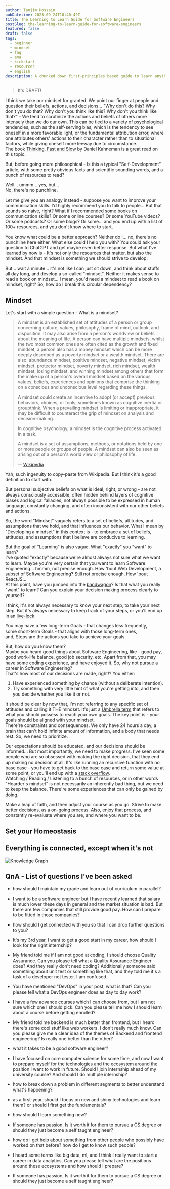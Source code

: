 ```yaml
---
author: Tanjim Hossain
pubDatetime: 2023-09-24T10:40:49Z
title: The Learning to Learn Guide for Software Engineers
postSlug: the-learning-to-learn-guide-for-software-engineers
featured: false
draft: false
tags:
  - beginner
  - mindset
  - faq
  - ama
  - kickstart
  - resources
  - english
description: A chunked down first-principles based guide to learn anything in general, and software engineering in particular.
---
```


> It's DRAFT!

I think we take our mindset for granted. We point our finger at people and question their beliefs, actions, and decisions... "Why don't do this? Why don't you do that? Why don't you think like this? Why don't you think like that?" - We tend to scrutinize the actions and beliefs of others more intensely than we do our own. This can be tied to a variety of psychological tendencies, such as the self-serving bias, which is the tendency to see oneself in a more favorable light, or the fundamental attribution error, where one attributes others' actions to their character rather than to situational factors, while giving oneself more leeway due to circumstance.  
The book [Thinking, Fast and Slow](https://www.goodreads.com/book/show/11468377-thinking-fast-and-slow) by Daniel Kahneman is a great read on this topic.

But, before going more philosophical - Is this a typical "Self-Development" article, with some pretty obvious facts and scientific sounding words, and a bunch of resources to read?

Well... ummm... yes, but...  
No, there's no punchline.

Let me give you an analogy instead - suppose you want to improve your communication skills. I'd highly recommend you to talk to people... But that sounds so naive, right? What if I recommended some books on communication skills? Or some online courses? Or some YouTube videos? Or some podcasts? Or some blogs? Or some... and you end up with a list of 100+ resources, and you don't know where to start.

You know what could be a better approach? Neither do I... no, there's no punchline here either. What else could I help you with? You could ask your question to ChatGPT and get maybe even better response. But what I've learned by now is - It's not only the resources that matter, but also the mindset. And that mindset is something we should strive to develop.

But... wait a minute... it's not like I can just sit down, and think about stuffs all day long, and develop a so-called "mindset". Neither it makes sense to read a book on mindset... I mean, you'd need a mindset to read a book on mindset, right? So, how do I break this circular dependency?

## Mindset

Let's start with a simple question - What is a mindset?

> A mindset is an established set of attitudes of a person or group concerning culture, values, philosophy, frame of mind, outlook, and disposition. It may also arise from a person's worldview or beliefs about the meaning of life. A person can have multiple mindsets, whilst the two most common ones are often cited as the growth and fixed mindset, a person also has a money mindset which can be more deeply described as a poverty mindset or a wealth mindset. There are also: abundance mindset, positive mindset, negative mindset, victim mindset, protector mindset, poverty mindset, rich mindset, wealth mindset, losing mindset, and winning mindset among others that form the make up of a person's overall mindset based on the various values, beliefs, experiences and opinions that comprise the thinking on a conscious and unconscious level regarding these things.
>
> A mindset could create an incentive to adopt (or accept) previous behaviors, choices, or tools, sometimes known as cognitive inertia or groupthink. When a prevailing mindset is limiting or inappropriate, it may be difficult to counteract the grip of mindset on analysis and decision-making.
>
> In cognitive psychology, a mindset is the cognitive process activated in a task.
>
> A mindset is a set of assumptions, methods, or notations held by one or more people or groups of people. A mindset can also be seen as arising out of a person's world view or philosophy of life.
>
> -- [Wikipedia](https://en.wikipedia.org/wiki/Mindset)

Yah, such ingenuity to copy-paste from Wikipedia. But I think it's a good definition to start with.

But personal subjective beliefs on what is ideal, right, or wrong - are not always consciously accessible, often hidden behind layers of cognitive biases and logical fallacies, not always possible to be expressed in human language, constantly changing, and often inconsistent with our other beliefs and actions.

So, the word "Mindset" vaguely refers to a set of beliefs, attitudes, and assumptions that we hold, and that influences our behavior. What I mean by "Developing a mindset" in this context is - to embrace a set of beliefs, attitudes, and assumptions that I believe are conducive to learning.  

But the goal of "Learning" is also vague. What "exactly" you "want" to learn?  
I've quoted "exactly" because we're almost always not sure what we want to learn. Maybe you're very certain that you want to learn Software Engineering... hmmm, not precise enough. How 'bout Web Development, a subset of Software Engineering? Still not precise enough. How 'bout ReactJS...  
At this point, have you jumped into the [bandwagon](https://en.wikipedia.org/wiki/Bandwagon_effect)? Is that what you really "want" to learn? Can you explain your decision making process clearly to yourself?

I think, it's not always necessary to know your next step, to take your next step. But it's always necessary to keep track of your steps, or you'll end up in an [live-lock](https://en.wikipedia.org/wiki/Deadlock#Livelock).

You may have a few long-term Goals - that changes less frequently,  
some short-term Goals - that aligns with those long-term ones,  
and, Steps are the actions you take to achieve your goals.

But, how do you know them?  
Maybe you heard good things about Software Engineering, like - good pay, good work-life balance, good job security, etc. Apart from that, you may have some coding experience, and have enjoyed it. So, why not pursue a career in Software Engineering?  
That's how most of our decisions are made, right!? You either:

1. Have experienced something by chance (without a deliberate intention).
2. Try something with very little hint of what you're getting into, and then you decide whether you like it or not.

It should be clear by now that, I'm not referring to any specific set of attitudes and calling it THE mindset. It's just a [Umbrella term](https://en.wikipedia.org/wiki/Umbrella_term) that refers to what you should possess to reach your own goals. The key point is - your goals should be aligned with your mindset.  
There're constraints and consequences. We only have 24 hours a day, a brain that can't hold infinite amount of information, and a body that needs rest. So, we need to prioritize.  

Our expectations should be educated, and our decisions should be informed... But most importantly, we need to make progress. I've seen some people who are so obsessed with making the right decision, that they end up making no decision at all. It's like running an recursive function with no base case - you have to get back to the base case and return some value at some point, or you'll end up with a [stack overflow](https://en.wikipedia.org/wiki/Stack_overflow).  
Watching / Reading / Listening to a bunch of resources, or in other words "Hoarder's mindset" is not necessarily an inherently bad thing, but we need to keep the balance. There're some experiences that can only be gained by doing.

Make a leap of faith, and then adjust your course as you go. Strive to make better decisions, as a on-going process. Also, enjoy that process, and constantly re-evaluate where you are, and where you want to be.

## Set your Homeostasis

## Everything is connected, except when it's not

![Knowledge Graph](https://audacioustux.com/assets/dall-e/A-detailed-illustration-of-a-network-graph-with-a-mix-of-connected-and-disconnected-nodes-representing-various-academic-subjects-Nodes-labeled-with.png)

<!-- ## Acknowledge You're a Biological Machine -->

<!-- ## First Principles Thinking -->

<!-- ## Utilize the Learning Mediums -->

<!-- ## Respect is a Currency -->

<!-- ## Study the People -->

<!-- ## Going Back to the Future -->

<!-- ## It's not all binary -->

<!-- ## Concepts

- First Principles Thinking
- Dunnings-Kruger Effect
- Set your Homeostasis
- Devil is in the Details
- The 80/20 Rule
- The Pareto Principle
- Butterfly Effect
- The Domino Effect
- The Law of Diminishing Returns
- The Law of Large Numbers
- The Law of Small Numbers
- The Law of Averages
- Alianation Effect
- Imposter Syndrome
- The Peter Principle
- The Hawthorne Effect
- The Pygmalion Effect
- The Golem Effect
- The Halo Effect
- The Horn Effect
- The Dunning-Kruger Effect
- The Spotlight Effect
- The Bystander Effect
- The Bandwagon Effect
- The IKEA Effect
- The Baader-Meinhof Phenomenon
- The Benjamin Franklin Effect
- The Zeigarnik Effect
- The Endowment Effect
- The Framing Effect
- The Anchoring Effect
- The Availability Heuristic
- The Representativeness Heuristic
- The Affect Heuristic
- The Dialectical Method -->

## QnA - List of questions I've been asked

- how should I maintain my grade and learn out of curriculum in parallel?

- I want to be a software engineer but I have recently learned that salary is much lower these days in general and the market situation is bad.
  But there are few companies that still provide good pay. How can I prepare to be fitted in those companies?

- how should I get connected with you so that I can drop further questions to you?

- It's my 3rd year, I want to get a good start in my career, how should I look for the right internship?

- My friend told me if I am not good at coding, I should choose Quality Assurance.
  Can you please tell what a Quality Assurance Engineer does?
  And they really don't need coding?
  Additionally someone said something about unit test or something like that, and they told me it's a task of a developer not tester. I am confused.

- You have mentioned "DevOps" in your post, what is that?
  Can you please tell what a DevOps engineer does as day to day work?

- I have a few advance courses which I can choose from, but I am not sure which one I should pick.
  Can you please tell me how I should learn about a course before getting enrolled?

- My friend told me backend is much better than frontend, but I heard there's some cool stuff like web workers. I don't really much know.
  Can you please give me a clear idea of the themes of Backend and frontend engineering? Is really one better than the other?

- what it takes to be a good software engineer?

- I have focused on core computer science for some time, and now I want to prepare myself for the technologies and the ecosystem around the position I want to work in future. Should I join internship ahead of my university course?
  And should I do multiple internship?

- how to break down a problem in different segments to better understand what's happening?

- as a first-year, should I focus on new and shiny technologies and learn them?
  or should I first get the fundamentals?

- how should I learn something new?

- If someone has passion, Is it worth it for them to pursue a CS degree or should they just become a self taught engineer?

- how do I get help about something from other people who possibly have worked on that before?
  how do I get to know such people?

- I heard some terms like big data, ml, and I think I really want to start a career in data analytics.
  Can you please tell what are the positions around these ecosystems and how should I prepare?

- If someone has passion, Is it worth it for them to pursue a CS degree or should they just become a self taught engineer?
